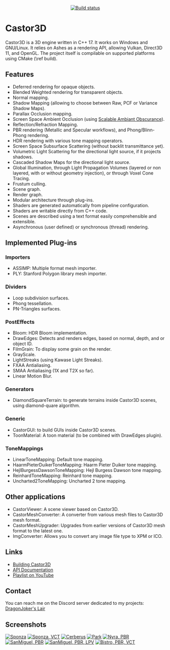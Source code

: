 <p align="center">
  <a href="https://github.com/DragonJoker/Castor3D/actions?query=workflow%3ABuild"><img alt="Build status" src="https://github.com/DragonJoker/Castor3D/workflows/Build/badge.svg"></a>
</p>

# Castor3D

Castor3D is a 3D engine written in C++ 17.
It works on Windows and GNU/Linux.
It relies on Ashes as a rendering API, allowing Vulkan, Direct3D 11, and OpenGL.
The project itself is compilable on supported platforms using CMake (\ref build).

## Features

- Deferred rendering for opaque objects.
- Blended Weighted rendering for transparent objects.
- Normal mapping.
- Shadow Mapping (allowing to choose between Raw, PCF or Variance Shadow Maps).
- Parallax Occlusion mapping.
- Screen Space Ambient Occlusion (using [Scalable Ambiant Obscurance](https://casual-effects.com/research/McGuire2012SAO/index.html)).
- Reflection/Refraction Mapping.
- PBR rendering (Metallic and Specular workflows), and Phong/Blinn-Phong rendering.
- HDR rendering with various tone mapping operators.
- Screen Space Subsurface Scattering (without backlit transmittance yet).
- Volumetric Light Scattering for the directional light source, if it projects shadows.
- Cascaded Shadow Maps for the directional light source.
- Global Illumination, through Light Propagation Volumes (layered or non layered, with or without geometry injection), or through Voxel Cone Tracing.
- Frustum culling.
- Scene graph.
- Render graph.
- Modular architecture through plug-ins.
- Shaders are generated automatically from pipeline configuration.
- Shaders are writable directly from C++ code.
- Scenes are described using a text format easily comprehensible and extensible.
- Asynchronous (user defined) or synchronous (thread) rendering.

## Implemented Plug-ins

### Importers
- ASSIMP: Multiple format mesh importer.
- PLY: Stanford Polygon library mesh importer.

### Dividers
- Loop subdivision surfaces.
- Phong tessellation.
- PN-Triangles surfaces.

### PostEffects
- Bloom: HDR Bloom implementation.
- DrawEdges: Detects and renders edges, based on normal, depth, and or object ID.
- FilmGrain: To display some grain on the render.
- GrayScale.
- LightStreaks (using Kawase Light Streaks).
- FXAA Antialiasing.
- SMAA Antialiasing (1X and T2X so far).
- Linear Motion Blur.

### Generators
- DiamondSquareTerrain: to generate terrains inside Castor3D scenes, using diamond-quare algorithm.

### Generic
- CastorGUI: to build GUIs inside Castor3D scenes.
- ToonMaterial: A toon material (to be combined with DrawEdges plugin).

### ToneMappings
- LinearToneMapping: Default tone mapping.
- HaarmPieterDuikerToneMapping: Haarm Pieter Duiker tone mapping.
- HejlBurgessDawsonToneMapping: Hejl Burgess Dawson tone mapping.
- ReinhardToneMapping: Reinhard tone mapping.
- Uncharted2ToneMapping: Uncharted 2 tone mapping.

## Other applications

- CastorViewer: A scene viewer based on Castor3D.
- CastorMeshConverter: A converter from various mesh files to Castor3D mesh format.
- CastorMeshUpgrader: Upgrades from earlier versions of Castor3D mesh format to the latest one.
- ImgConverter: Allows you to convert any image file type to XPM or ICO.

## Links

- [Building Castor3D](https://dragonjoker.github.io/Castor3D/pages/build)
- [API Documentation](https://dragonjoker.github.io/Castor3D/doc)
- [Playlist on YouTube](https://www.youtube.com/playlist?list=PLKA1SVXuAbMNaFbSJyAN_4yD2bzNlgES3)

## Contact

You can reach me on the Discord server dedicated to my projects: [DragonJoker's Lair](https://discord.gg/8RBzU7VAJS)

## Screenshots

[![Sponza](http://dragonjoker.github.io/Castor3D/v0.11.0/img/Sponza-PBR-Bloom-Small.png)](http://dragonjoker.github.io/Castor3D/v0.11.0/img/Sponza-PBR-Bloom.png)
[![Sponza, VCT](http://dragonjoker.github.io/Castor3D/img/Sponza-PBR-VCT-Small.png)](http://dragonjoker.github.io/Castor3D/img/Sponza-PBR-VCT.png)
[![Cerberus](http://dragonjoker.github.io/Castor3D/img/Cerberus-PBR-Small.png)](http://dragonjoker.github.io/Castor3D/img/Cerberus-PBR.png)
[![Park](http://dragonjoker.github.io/Castor3D/img/Park-Small.png)](http://dragonjoker.github.io/Castor3D/img/Park.png)
[![Nyra, PBR](http://dragonjoker.github.io/Castor3D/img/Nyra-PBR-MR-Small.png)](http://dragonjoker.github.io/Castor3D/img/Nyra-PBR-MR.png)
[![SanMiguel, PBR](http://dragonjoker.github.io/Castor3D/img/SanMiguel-PBR-SG-Small.png)](http://dragonjoker.github.io/Castor3D/img/SanMiguel-PBR-SG.png)
[![SanMiguel, PBR, LPV](http://dragonjoker.github.io/Castor3D/img/SanMiguel-PBR-SG-LPV-Small.png)](http://dragonjoker.github.io/Castor3D/img/SanMiguel-PBR-SG-LPV.png)
[![Bistro, PBR, VCT](http://dragonjoker.github.io/Castor3D/img/Bistro-PBR-VCT-Small.png)](http://dragonjoker.github.io/Castor3D/img/Bistro-PBR-VCT.png)
